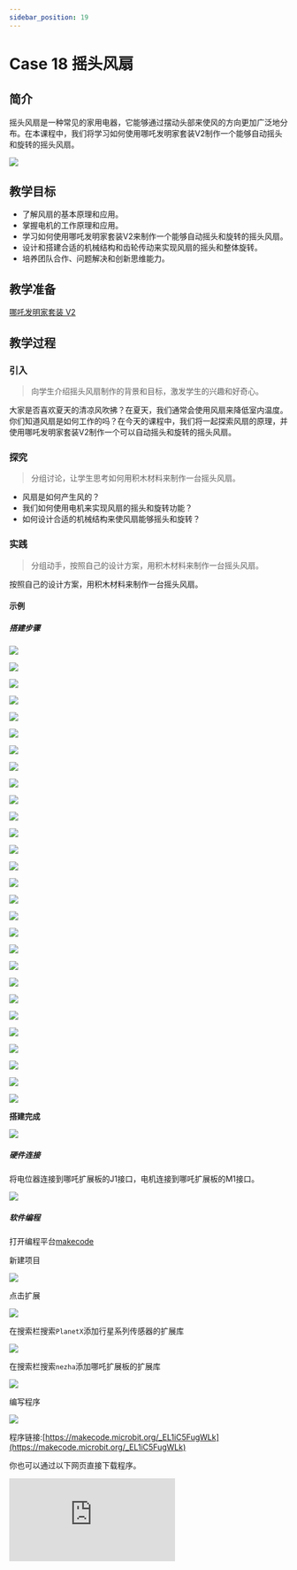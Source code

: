```yaml
---
sidebar_position: 19
---
```


# Case 18 摇头风扇

## 简介

摇头风扇是一种常见的家用电器，它能够通过摆动头部来使风的方向更加广泛地分布。在本课程中，我们将学习如何使用哪吒发明家套装V2制作一个能够自动摇头和旋转的摇头风扇。

![](./images/nezha-inventors-kit-v2-case-18-01.png)


## 教学目标

- 了解风扇的基本原理和应用。
- 掌握电机的工作原理和应用。
- 学习如何使用哪吒发明家套装V2来制作一个能够自动摇头和旋转的摇头风扇。
- 设计和搭建合适的机械结构和齿轮传动来实现风扇的摇头和整体旋转。
- 培养团队合作、问题解决和创新思维能力。

## 教学准备

[哪吒发明家套装 V2](https://www.elecfreaks.com/nezha-inventor-s-kit-v2-for-micro-bit.html)


## 教学过程

### 引入

>向学生介绍摇头风扇制作的背景和目标，激发学生的兴趣和好奇心。

大家是否喜欢夏天的清凉风吹拂？在夏天，我们通常会使用风扇来降低室内温度。你们知道风扇是如何工作的吗？在今天的课程中，我们将一起探索风扇的原理，并使用哪吒发明家套装V2制作一个可以自动摇头和旋转的摇头风扇。

### 探究

>分组讨论，让学生思考如何用积木材料来制作一台摇头风扇。

- 风扇是如何产生风的？
- 我们如何使用电机来实现风扇的摇头和旋转功能？
- 如何设计合适的机械结构来使风扇能够摇头和旋转？

### 实践

>分组动手，按照自己的设计方案，用积木材料来制作一台摇头风扇。

按照自己的设计方案，用积木材料来制作一台摇头风扇。

#### 示例

##### 搭建步骤


![](./images/nezha-inventors-kit-v2-step-18-01.png)

![](./images/nezha-inventors-kit-v2-step-18-02.png)

![](./images/nezha-inventors-kit-v2-step-18-03.png)

![](./images/nezha-inventors-kit-v2-step-18-04.png)

![](./images/nezha-inventors-kit-v2-step-18-05.png)

![](./images/nezha-inventors-kit-v2-step-18-06.png)

![](./images/nezha-inventors-kit-v2-step-18-07.png)

![](./images/nezha-inventors-kit-v2-step-18-08.png)

![](./images/nezha-inventors-kit-v2-step-18-09.png)

![](./images/nezha-inventors-kit-v2-step-18-10.png)

![](./images/nezha-inventors-kit-v2-step-18-11.png)

![](./images/nezha-inventors-kit-v2-step-18-12.png)

![](./images/nezha-inventors-kit-v2-step-18-13.png)

![](./images/nezha-inventors-kit-v2-step-18-14.png)

![](./images/nezha-inventors-kit-v2-step-18-15.png)

![](./images/nezha-inventors-kit-v2-step-18-16.png)

![](./images/nezha-inventors-kit-v2-step-18-17.png)

![](./images/nezha-inventors-kit-v2-step-18-18.png)

![](./images/nezha-inventors-kit-v2-step-18-19.png)

![](./images/nezha-inventors-kit-v2-step-18-20.png)

![](./images/nezha-inventors-kit-v2-step-18-21.png)

![](./images/nezha-inventors-kit-v2-step-18-22.png)

![](./images/nezha-inventors-kit-v2-step-18-23.png)

![](./images/nezha-inventors-kit-v2-step-18-24.png)

![](./images/nezha-inventors-kit-v2-step-18-25.png)

![](./images/nezha-inventors-kit-v2-step-18-26.png)

![](./images/nezha-inventors-kit-v2-step-18-27.png)

![](./images/nezha-inventors-kit-v2-step-18-28.png)

**搭建完成**

![](./images/nezha-inventors-kit-v2-case-18-01.png)

##### 硬件连接

将电位器连接到哪吒扩展板的J1接口，电机连接到哪吒扩展板的M1接口。

![](./images/nezha-inventors-kit-v2-case-18-02.png)

##### 软件编程

打开编程平台[makecode](https://makecode.microbit.org/#)

新建项目

![](./images/nezha-inventors-kit-v2-case-19-03.png)

点击扩展

![](./images/nezha-inventors-kit-v2-case-19-04.png)

在搜索栏搜索`PlanetX`添加行星系列传感器的扩展库

![](./images/nezha-inventors-kit-v2-case-19-05.png)

在搜索栏搜索`nezha`添加哪吒扩展板的扩展库

![](./images/nezha-inventors-kit-v2-case-19-06.png)

编写程序

![](./images/nezha-inventors-kit-v2-case-18-07.png)


程序链接:[https://makecode.microbit.org/_EL1iC5FugWLk](https://makecode.microbit.org/_EL1iC5FugWLk)

你也可以通过以下网页直接下载程序。

<div
    style={{
        position: 'relative',
        paddingBottom: '60%',
        overflow: 'hidden',
    }}
>
    <iframe
        src="https://makecode.microbit.org/_EL1iC5FugWLk"
        frameborder="0"
        sandbox="allow-popups allow-forms allow-scripts allow-same-origin"
        style={{
            position: 'absolute',
            width: '100%',
            height: '100%',
        }}
    />
</div>



### 展示

>分组展示，比较各组的成果和效果。

#### 示例案例效果


通过旋钮控制风扇转速。

![](./images/nezha-inventors-kit-v2-case-18.gif)

### 反思

>分组分享，让每组的学生分享自己的制作过程和心得，总结自己遇到的问题和解决办法，评价自己的优点和不足。
